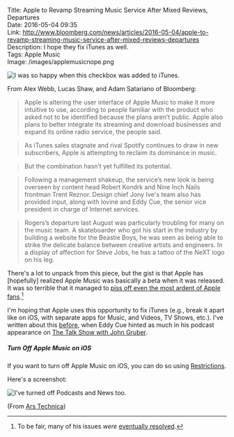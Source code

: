 Title: Apple to Revamp Streaming Music Service After Mixed Reviews, Departures  
Date: 2016-05-04 09:35  
Link: http://www.bloomberg.com/news/articles/2016-05-04/apple-to-revamp-streaming-music-service-after-mixed-reviews-departures  
Description: I hope they fix iTunes as well.  
Tags: Apple Music  
Image: /images/applemusicnope.png  

![I was so happy when this checkbox was added to iTunes.][1]
<!-- {.border style="border-radius: 0.5em"} -->

From Alex Webb, Lucas Shaw, and Adam Satariano of Bloomberg:

> Apple is altering the user interface of Apple Music to make it more intuitive to use, according to people familiar with the product who asked not to be identified because the plans aren’t public. Apple also plans to better integrate its streaming and download businesses and expand its online radio service, the people said. 

> As iTunes sales stagnate and rival Spotify continues to draw in new subscribers, Apple is attempting to reclaim its dominance in music.

> But the combination hasn’t yet fulfilled its potential.

> Following a management shakeup, the service’s new look is being overseen by content head Robert Kondrk and Nine Inch Nails frontman Trent Reznor. Design chief Jony Ive's team also has provided input, along with Iovine and Eddy Cue, the senior vice president in charge of Internet services.

> Rogers’s departure last August was particularly troubling for many on the music team. A skateboarder who got his start in the industry by building a website for the Beastie Boys, he was seen as being able to strike the delicate balance between creative artists and engineers. In a display of affection for Steve Jobs, he has a tattoo of the NeXT logo on his leg.

There's a lot to unpack from this piece, but the gist is that Apple has [hopefully] realized Apple Music was basically a beta when it was released. It was so terrible that it managed to [piss off even the most ardent of Apple fans][2].[^1]

I'm hoping that Apple uses this opportunity to fix iTunes (e.g., break it apart like on iOS, with separate apps for Music, and Videos, TV Shows, etc.). I've written about this [before][3], when Eddy Cue hinted as much in his podcast appearance on [The Talk Show with John Gruber][4].

##### Turn Off Apple Music on iOS

If you want to turn off Apple Music on iOS, you can do so using [Restrictions][5].

Here's a screenshot:

![I've turned off Podcasts and News too.][6]
<!-- {.border style="width:500px"} -->

(From [Ars Technica][7])

[^1]: To be fair, many of his issues *were* [eventually resolved][a].

[a]: http://www.loopinsight.com/2015/07/24/i-got-my-music-back-at-least-most-of-it/ "Jim Dalrymple's piece about how most of his issues were fixed"

[1]: /images/applemusicnope.png "Screenshot of iTunes preferences with Apple Music unchecked"
[2]: http://www.loopinsight.com/2015/07/22/apple-music-is-a-nightmare-and-im-done-with-it/ "Jim Dalrymple's post on Apple Music sucking"
[3]: /2016/3/4/preremacbookless-the-saga-continues#eddy-cue-hint "My post wishing for iTunes to get broken apart like on iOS"
[4]: https://overcast.fm/+BtuxjCaOg/38:23 "The Talk Show episode with Eddy Cue talking about maybe breaking apart iTunes"
[5]: https://support.apple.com/en-us/HT201304 "Apple Support: 'Use Restrictions on your iPhone, iPad, and iPod touch'"
[6]: /images/applemusicrestrictions.jpg "Screenshot of my turning off Apple Music on iOS"
[7]: http://arstechnica.com/apple/2016/05/apple-music-reportedly-getting-redesigned-will-be-unveiled-at-wwdc-2016/ "Ars Technica link to the Bloomberg piece"